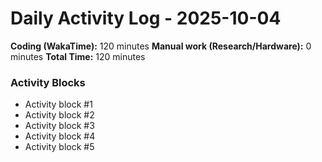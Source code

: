 # Daily Activity Log - 2025-10-04

**Coding (WakaTime):** 120 minutes
**Manual work (Research/Hardware):** 0 minutes
**Total Time:** 120 minutes

### Activity Blocks
- Activity block #1
- Activity block #2
- Activity block #3
- Activity block #4
- Activity block #5
